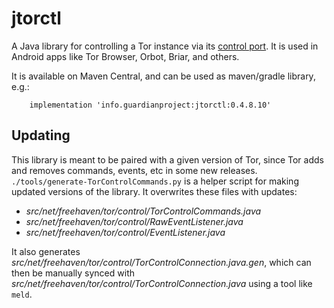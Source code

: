 
# jtorctl

A Java library for controlling a Tor instance via its [control
port](https://spec.torproject.org/control-spec).  It is used in
Android apps like Tor Browser, Orbot, Briar, and others.

It is available on Maven Central, and can be used as maven/gradle
library, e.g.:

```
    implementation 'info.guardianproject:jtorctl:0.4.8.10'
```

## Updating

This library is meant to be paired with a given version of Tor, since
Tor adds and removes commands, events, etc in some new releases.
`./tools/generate-TorControlCommands.py` is a helper script for making
updated versions of the library.  It overwrites these files with updates:

* _src/net/freehaven/tor/control/TorControlCommands.java_
* _src/net/freehaven/tor/control/RawEventListener.java_
* _src/net/freehaven/tor/control/EventListener.java_

It also generates
_src/net/freehaven/tor/control/TorControlConnection.java.gen_, which
can then be manually synced with
_src/net/freehaven/tor/control/TorControlConnection.java_ using a tool
like `meld`.
